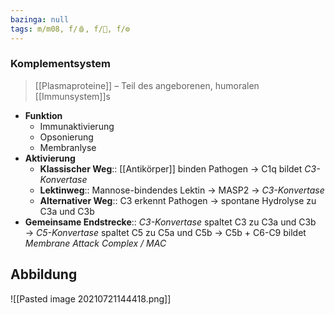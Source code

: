 ```yaml
---
bazinga: null
tags: m/m08, f/🩸, f/🦠, f/⚙️
---
```

### Komplementsystem
> [[Plasmaproteine]] – Teil des angeborenen, humoralen [[Immunsystem]]s
- **Funktion**
	- Immunaktivierung
	- Opsonierung
	- Membranlyse
- **Aktivierung**
	- **Klassischer Weg**:: [[Antikörper]] binden Pathogen → C1q bildet *C3-Konvertase*
	- **Lektinweg**:: Mannose-bindendes Lektin → MASP2 → *C3-Konvertase*
	- **Alternativer Weg**:: C3 erkennt Pathogen → spontane Hydrolyse zu C3a und C3b
- **Gemeinsame Endstrecke**:: *C3-Konvertase* spaltet C3 zu C3a und C3b → *C5-Konvertase* spaltet C5 zu C5a und C5b → C5b + C6-C9 bildet *Membrane Attack Complex / MAC*

## Abbildung
![[Pasted image 20210721144418.png]]